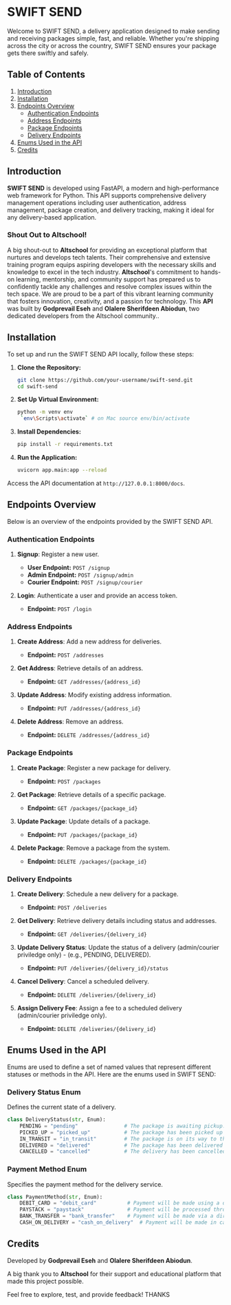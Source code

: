 
# SWIFT SEND

Welcome to SWIFT SEND, a delivery application designed to make sending and receiving packages simple, fast, and reliable. Whether you're shipping across the city or across the country, SWIFT SEND ensures your package gets there swiftly and safely.

## Table of Contents

1. [Introduction](#introduction)
2. [Installation](#installation)
3. [Endpoints Overview](#endpoints-overview)
    - [Authentication Endpoints](#authentication-endpoints)
    - [Address Endpoints](#address-endpoints)
    - [Package Endpoints](#package-endpoints)
    - [Delivery Endpoints](#delivery-endpoints)
4. [Enums Used in the API](#enums-used-in-the-api)
5. [Credits](#credits)

## Introduction

**SWIFT SEND** is developed using FastAPI, a modern and high-performance web framework for Python. This API supports comprehensive delivery management operations including user authentication, address management, package creation, and delivery tracking, making it ideal for any delivery-based application.

### Shout Out to Altschool!

A big shout-out to **Altschool** for providing an exceptional platform that nurtures and develops tech talents. Their comprehensive and extensive training program equips aspiring developers with the necessary skills and knowledge to excel in the tech industry. **Altschool**'s commitment to hands-on learning, mentorship, and community support has prepared us to confidently tackle any challenges and resolve complex issues within the tech space. We are proud to be a part of this vibrant learning community that fosters innovation, creativity, and a passion for technology. This **API** was built by **Godprevail Eseh** and **Olalere Sherifdeen Abiodun**, two dedicated developers from the Altschool community..

## Installation

To set up and run the SWIFT SEND API locally, follow these steps:

1. **Clone the Repository:**

   ```bash
   git clone https://github.com/your-username/swift-send.git
   cd swift-send
   ```

2. **Set Up Virtual Environment:**

   ```bash
   python -m venv env
    `env\Scripts\activate` # on Mac source env/bin/activate
   ```

3. **Install Dependencies:**

   ```bash
   pip install -r requirements.txt
   ```

4. **Run the Application:**

   ```bash
   uvicorn app.main:app --reload
   ```

Access the API documentation at `http://127.0.0.1:8000/docs`.

## Endpoints Overview

Below is an overview of the endpoints provided by the SWIFT SEND API.

### Authentication Endpoints

1. **Signup**: Register a new user.
   - **User Endpoint:** `POST /signup`
   - **Admin Endpoint:** `POST /signup/admin`
   - **Courier Endpoint:** `POST /signup/courier`

2. **Login**: Authenticate a user and provide an access token.
   - **Endpoint:** `POST /login`

### Address Endpoints

1. **Create Address**: Add a new address for deliveries.
   - **Endpoint:** `POST /addresses`

2. **Get Address**: Retrieve details of an address.
   - **Endpoint:** `GET /addresses/{address_id}`

3. **Update Address**: Modify existing address information.
   - **Endpoint:** `PUT /addresses/{address_id}`

4. **Delete Address**: Remove an address.
   - **Endpoint:** `DELETE /addresses/{address_id}`

### Package Endpoints

1. **Create Package**: Register a new package for delivery.
   - **Endpoint:** `POST /packages`

2. **Get Package**: Retrieve details of a specific package.
   - **Endpoint:** `GET /packages/{package_id}`

3. **Update Package**: Update details of a package.
   - **Endpoint:** `PUT /packages/{package_id}`

4. **Delete Package**: Remove a package from the system.
   - **Endpoint:** `DELETE /packages/{package_id}`

### Delivery Endpoints

1. **Create Delivery**: Schedule a new delivery for a package.
   - **Endpoint:** `POST /deliveries`

2. **Get Delivery**: Retrieve delivery details including status and addresses.
   - **Endpoint:** `GET /deliveries/{delivery_id}`

3. **Update Delivery Status**: Update the status of a delivery (admin/courier priviledge only) - (e.g., PENDING, DELIVERED).
   - **Endpoint:** `PUT /deliveries/{delivery_id}/status`

4. **Cancel Delivery**: Cancel a scheduled delivery.
   - **Endpoint:** `DELETE /deliveries/{delivery_id}`

5. **Assign Delivery Fee**: Assign a fee to a scheduled delivery (admin/courier priviledge only).
   - **Endpoint:** `DELETE /deliveries/{delivery_id}`

## Enums Used in the API

Enums are used to define a set of named values that represent different statuses or methods in the API. Here are the enums used in SWIFT SEND:

### Delivery Status Enum

Defines the current state of a delivery.

```python
class DeliveryStatus(str, Enum):
    PENDING = "pending"               # The package is awaiting pickup.
    PICKED_UP = "picked_up"           # The package has been picked up by the courier.
    IN_TRANSIT = "in_transit"         # The package is on its way to the delivery address.
    DELIVERED = "delivered"           # The package has been delivered to the recipient.
    CANCELLED = "cancelled"           # The delivery has been cancelled.
```

### Payment Method Enum

Specifies the payment method for the delivery service.

```python
class PaymentMethod(str, Enum):
    DEBIT_CARD = "debit_card"          # Payment will be made using a debit card.
    PAYSTACK = "paystack"              # Payment will be processed through Paystack, an online payment platform.
    BANK_TRANSFER = "bank_transfer"    # Payment will be made via a direct bank transfer.
    CASH_ON_DELIVERY = "cash_on_delivery"  # Payment will be made in cash when the package is delivered.
```


## Credits

Developed by **Godprevail Eseh** and **Olalere Sherifdeen Abiodun**.

A big thank you to **Altschool** for their support and educational platform that made this project possible.

Feel free to explore, test, and provide feedback! THANKS
